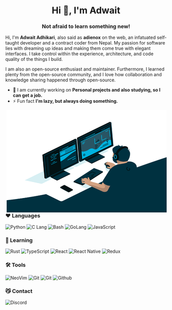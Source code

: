 <h1 align="center">Hi 👋, I'm Adwait</h1>
<h3 align="center">Not afraid to learn something new!</h3>

Hi, I'm **Adwait Adhikari**, also said as **adienox** on the web, an infatuated self-taught developer and a contract coder from Nepal. My passion for software lies with dreaming up ideas and making them come true with elegant interfaces. I take control within the experience, architecture, and code quality of the things I build.

I am also an open-source enthusiast and maintainer. Furthermore, I learned plenty from the open-source community, and I love how collaboration and knowledge sharing happened through open-source.

- 🔭 I am currently working on **Personal projects and also studying, so I can get a job.**
- ⚡ Fun fact **I'm lazy, but always doing something.**

<img align="right" alt="GIF" src="https://github.com/adienox/adienox/blob/main/code.gif?raw=true" width="500" height="320" />

<h3 align="left">❤️ Languages</h3>
<p align="left">
  <img src="https://img.shields.io/badge/python-4584B6?style=for-the-badge&logo=python&logoColor=fff" alt="Python">
  <img src="https://img.shields.io/badge/c%20lang-123456?style=for-the-badge&logo=c&logoColor=A8B9CC" alt="C Lang">
  <img src="https://img.shields.io/badge/Bash-4EAA25.svg?style=for-the-badge&logo=GNU%20Bash&logoColor=323330" alt="Bash">
  <img src="https://img.shields.io/badge/go-007D9C.svg?style=for-the-badge&logo=go&logoColor=fff" alt="GoLang">
  <img src="https://img.shields.io/badge/javascript-F7DF1E.svg?style=for-the-badge&logo=javascript&logoColor=323330" alt="JavaScript">
</p>

<h3 align="left">📒 Learning</h3>
<p align="left">
  <img src="https://img.shields.io/badge/rust-%23000000.svg?style=for-the-badge&logo=rust&logoColor=fff" alt="Rust">
  <img src="https://img.shields.io/badge/typescript-%23007ACC.svg?style=for-the-badge&logo=typescript&logoColor=fff" alt="TypeScript">
  <img src="https://img.shields.io/badge/react-20232A.svg?style=for-the-badge&logo=react&logoColor=61DAFB" alt="React">
  <img src="https://img.shields.io/badge/react_native-20232A.svg?style=for-the-badge&logo=react&logoColor=61DAFB" alt="React Native">
  <img src="https://img.shields.io/badge/redux-764ABC.svg?style=for-the-badge&logo=redux&logoColor=fff" alt="Redux">
</p>

<h3 align="left">🛠️ Tools</h3>
<p align="left">
  <img src="https://img.shields.io/badge/NeoVim-%2357A143.svg?&style=for-the-badge&logo=neovim&logoColor=fff" alt="NeoVim">
  <img src="https://img.shields.io/badge/git-F54D27.svg?style=for-the-badge&logo=git&logoColor=fff" alt="Git">
  <img src="https://img.shields.io/badge/logseq-262D3A.svg?style=for-the-badge&logo=lbry&logoColor=fff" alt="Git">
  <img src="https://img.shields.io/badge/github-121011.svg?style=for-the-badge&logo=github&logoColor=fff" alt="Github">
</p>

<h3 align="left">😼 Contact</h3>
<p align="left">
  <img src="https://img.shields.io/badge/Adienox%234320-7289DA?style=for-the-badge&logo=discord&logoColor=fff" alt="Discord">
</p>
